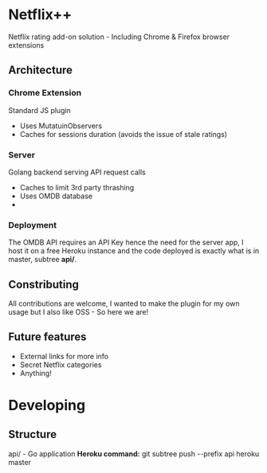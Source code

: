 # Netflix++
Netflix rating add-on solution - Including Chrome & Firefox browser extensions

## Architecture

### Chrome Extension
Standard JS plugin
 - Uses MutatuinObservers
 - Caches for sessions duration (avoids the issue of stale ratings)

### Server
Golang backend serving API request calls
 - Caches to limit 3rd party thrashing
 - Uses OMDB database
 - 

### Deployment
The OMDB API requires an API Key hence the need for the server app, I host it on a free Heroku instance and the code deployed is exactly what is in master, subtree **api/**.

## Constributing
All contributions are welcome, I wanted to make the plugin for my own usage but I also like OSS - So here we are!

## Future features
 - External links for more info
 - Secret Netflix categories
 - Anything!

# Developing

## Structure

api/ - Go application
**Heroku command:** git subtree push --prefix api heroku master
